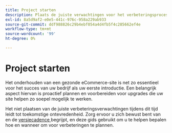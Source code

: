 ```yaml
---
title: Project starten
description: Plaats de juiste verwachtingen voor het verbeteringsproces met uw het projectbelanghebbenden van Adobe Commerce.
exl-id: 8a5d9af2-e0e5-441c-976c-958a229ab933
source-git-commit: ddf988826c29b4ebf054a4d4fb5f4c285662ef4e
workflow-type: tm+mt
source-wordcount: '99'
ht-degree: 0%

---
```


# Project starten

Het onderhouden van een gezonde eCommerce-site is net zo essentieel voor het succes van uw bedrijf als uw eerste introductie. Een belangrijk aspect hiervan is proactief plannen en voorbereiden voor upgrades die uw site helpen zo soepel mogelijk te werken.

Het niet plaatsen van de juiste verbeteringsverwachtingen tijdens dit tijd leidt tot toekomstige ontevredenheid. Zorg ervoor u zich bewust bent van en de [ versiecadence ](https://devdocs.magento.com/release/) begrijpt, en deze gids gebruikt om u te helpen bepalen hoe en wanneer om voor verbeteringen te plannen.
